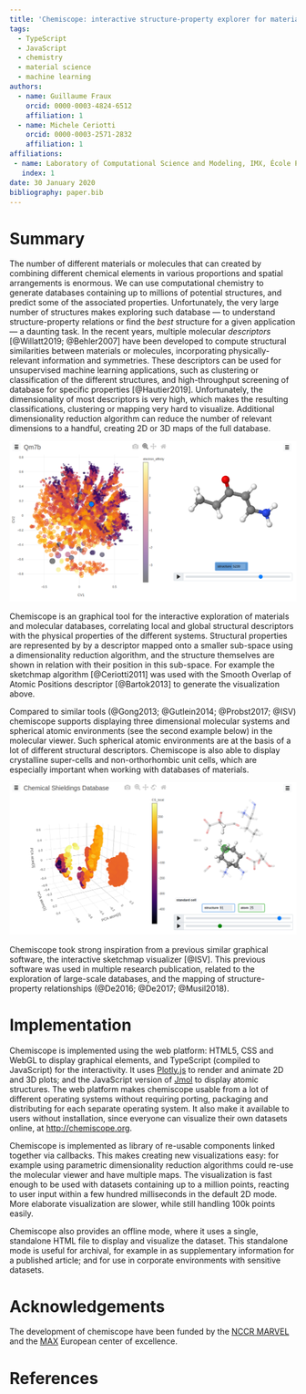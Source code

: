 ```yaml
---
title: 'Chemiscope: interactive structure-property explorer for materials and molecules'
tags:
  - TypeScript
  - JavaScript
  - chemistry
  - material science
  - machine learning
authors:
  - name: Guillaume Fraux
    orcid: 0000-0003-4824-6512
    affiliation: 1
  - name: Michele Ceriotti
    orcid: 0000-0003-2571-2832
    affiliation: 1
affiliations:
 - name: Laboratory of Computational Science and Modeling, IMX, École Polytechnique Fédérale de Lausanne, 1015 Lausanne, Switzerland
   index: 1
date: 30 January 2020
bibliography: paper.bib
---
```


# Summary

The number of different materials or molecules that can created by combining
different chemical elements in various proportions and spatial arrangements is
enormous. We can use computational chemistry to generate databases containing up
to millions of potential structures, and predict some of the associated
properties. Unfortunately, the very large number of structures makes exploring
such database — to understand structure-property relations or find the *best*
structure for a given application — a daunting task. In the recent years,
multiple molecular *descriptors* [@Willatt2019; @Behler2007] have been developed
to compute structural similarities between materials or molecules, incorporating
physically-relevant information and symmetries. These descriptors can be used
for unsupervised machine learning applications, such as clustering or
classification of the different structures, and high-throughput screening of
database for specific properties [@Hautier2019]. Unfortunately, the
dimensionality of most descriptors is very high, which makes the resulting
classifications, clustering or mapping very hard to visualize. Additional
dimensionality reduction algorithm can reduce the number of relevant dimensions
to a handful, creating 2D or 3D maps of the full database.

![The Qm7b database [@Montavon2013] visualized with chemiscope](screenshot.png)

Chemiscope is an graphical tool for the interactive exploration of materials and
molecular databases, correlating local and global structural descriptors with
the physical properties of the different systems. Structural properties are
represented by by a descriptor mapped onto a smaller sub-space using a
dimensionality reduction algorithm, and the structure themselves are shown in
relation with their position in this sub-space. For example the sketchmap
algorithm [@Ceriotti2011] was used with the Smooth Overlap of Atomic Positions
descriptor [@Bartok2013] to generate the visualization above.

Compared to similar tools (@Gong2013; @Gutlein2014; @Probst2017; @ISV)
chemiscope supports displaying three dimensional molecular systems and spherical
atomic environments (see the second example below) in the molecular viewer. Such
spherical atomic environments are at the basis of a lot of different structural
descriptors. Chemiscope is also able to display crystalline super-cells and
non-orthorhombic unit cells, which are especially important when working with
databases of materials.

![Database of chemical shielding [@Paruzzo2018] in chemiscope showing the use of a 3D plot and atomic environments highlighting](./screenshot-3d.png)

Chemiscope took strong inspiration from a previous similar graphical software,
the interactive sketchmap visualizer [@ISV]. This previous software was used in
multiple research publication, related to the exploration of large-scale
databases, and the mapping of structure-property relationships (@De2016;
@De2017; @Musil2018).

# Implementation

Chemiscope is implemented using the web platform: HTML5, CSS and WebGL to
display graphical elements, and TypeScript (compiled to JavaScript) for the
interactivity. It uses [Plotly.js](https://plot.ly/javascript/) to render and
animate 2D and 3D plots; and the JavaScript version of [Jmol](http://jmol.org/)
to display atomic structures. The web platform makes chemiscope usable from a
lot of different operating systems without requiring porting, packaging and
distributing for each separate operating system. It also make it available to
users without installation, since everyone can visualize their own datasets
online, at http://chemiscope.org.

Chemiscope is implemented as library of re-usable components linked together via
callbacks. This makes creating new visualizations easy: for example using
parametric dimensionality reduction algorithms could re-use the molecular viewer
and have multiple maps. The visualization is fast enough to be used with
datasets containing up to a million points, reacting to user input within a few
hundred milliseconds in the default 2D mode. More elaborate visualization are
slower, while still handling 100k points easily.

Chemiscope also provides an offline mode, where it uses a single, standalone
HTML file to display and visualize the dataset. This standalone mode is useful
for archival, for example in as supplementary information for a published
article; and for use in corporate environments with sensitive datasets.

# Acknowledgements

The development of chemiscope have been funded by the [NCCR
MARVEL](http://nccr-marvel.ch/) and the [MAX](http://max-centre.eu/) European
center of excellence.

# References

